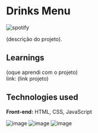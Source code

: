 # Drinks Menu
![spotify](https://github.com/user-attachments/assets/b4ddaff7-b02f-4393-91c1-218c750fee69)


(descrição do projeto).

## Learnings

(oque aprendi com o projeto)
</br>
link: (link projeto)


## Technologies used

**Front-end:** HTML, CSS, JavaScript


![image](https://github.com/user-attachments/assets/3ff9cab9-ceed-4102-b805-3928e56822c3) ![image](https://github.com/user-attachments/assets/b68387fd-bd9f-4197-82da-118cf161f74d) ![image](https://github.com/user-attachments/assets/be60b360-351b-47d4-b08b-edb7b25019b7)
